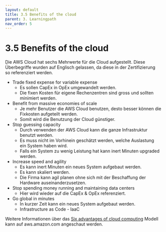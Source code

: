 ```yaml
---
layout: default
title: 3.5 Benefits of the cloud
parent: 3. Learningpath
nav_order: 5
---
```


# 3.5 Benefits of the cloud

Die AWS Cloud hat sechs Mehrwerte für die Cloud aufgestellt. Diese Überbegriffe wurden auf Englisch gelassen, da diese in der Zertifizierung so referenziert werden.

- Trade fixed expense for variable expense
  - Es sollen CapEx in OpEx umgewandelt werden.
  - Die fixen Kosten für eigene Rechenzentren sind gross und sollten minimiert werden.
- Benefit from massive economies of scale
  - Je mehr Benutzer die AWS Cloud benutzen, desto besser können die Fixkosten aufgeteilt werden.
  - Somit wird die Benutzung der Cloud günstiger.
- Stop guessing capacity
  - Durch verwenden der AWS Cloud kann die ganze Infrastruktur benutzt werden.
  - Es muss nicht im Vorhinein geschätzt werden, welche Auslastung ein System haben wird.
  - Falls ein System zu wenig Leistung hat kann inert Minuten upgraded werden.
- Increase speed and agility
  - Es kann inert Minuten ein neues System aufgebaut werden.
  - Es kann skaliert werden.
  - Die Firma kann agil planen ohne sich mit der Beschaffung der Hardware auseinanderzusetzen.
- Stop spending money running and maintaining data centers
  - Hier wird wieder auf die CapEx & OpEx referenziert.
- Go global in minutes
  - In kurzer Zeit kann ein neues System aufgebaut werden.
  - Infrastructure as Code - IaaC

Weitere Informationen über das [Six advantages of cloud computing](https://docs.aws.amazon.com/whitepapers/latest/aws-overview/six-advantages-of-cloud-computing.html) Modell kann auf aws.amazon.com angeschaut werden.
